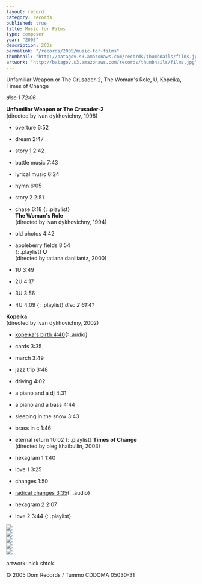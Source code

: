 ```yaml
---
layout: record
category: records
published: true
title: Music for Films
type: composer
year: "2005"
description: 2CDs
permalink: "/records/2005/music-for-films"
thumbnail: "http://batagov.s3.amazonaws.com/records/thumbnails/films.jpg"
artwork: "http://batagov.s3.amazonaws.com/records/thumbnails/films.jpg"
---
```


Unfamiliar Weapon or The Crusader-2, The Woman's Role, U, Kopeika, Times of Change

_disc 1 72:06_  

**Unfamiliar Weapon or The Crusader-2**  
(directed by ivan dykhovichny, 1998)

- overture 6:52
- dream 2:47
- story 1 2:42
- battle music 7:43
- lyrical music 6:24
- hymn 6:05
- story 2 2:51
- chase 6:18
{: .playlist}  
**The Woman's Role**  
(directed by ivan dykhovichny, 1994)  

- old photos 4:42
- appleberry fields 8:54  
{: .playlist}
**U**  
(directed by tatiana daniliantz, 2000)  

- 1U 3:49
- 2U 4:17
- 3U 3:56
- 4U 4:09
{: .playlist}
_disc 2 61:41_	 

**Kopeika**  
(directed by ivan dykhovichny, 2002)  

- [kopeika's birth 4:40](http://batagov.s3.amazonaws.com/records/sounds/birth.mp3){: .audio}
- cards 3:35
- march 3:49
- jazz trip 3:48
- driving 4:02
- a piano and a dj 4:31
- a piano and a bass 4:44
- sleeping in the snow 3:43
- brass in c 1:46
- eternal return 10:02
{: .playlist}
**Times of Change**  
(directed by oleg khaibullin, 2003)  

- hexagram 1 1:40
- love 1 3:25
- changes 1:50
- [radical changes 3:35](http://batagov.s3.amazonaws.com/records/sounds/radical_changes.mp3){: .audio}
- hexagram 2 2:07
- love 2 3:44
{: .playlist}

![](http://batagov.s3.amazonaws.com/records/artwork/films1.jpg)  
![](http://batagov.s3.amazonaws.com/records/artwork/films2.jpg)  
![](http://batagov.s3.amazonaws.com/records/artwork/films3.jpg)  
![](http://batagov.s3.amazonaws.com/records/artwork/films4.jpg)  
![](http://batagov.s3.amazonaws.com/records/artwork/films5.jpg)  

artwork: nick shtok  

© 2005 Dom Records / Tummo CDDOMA 05030-31